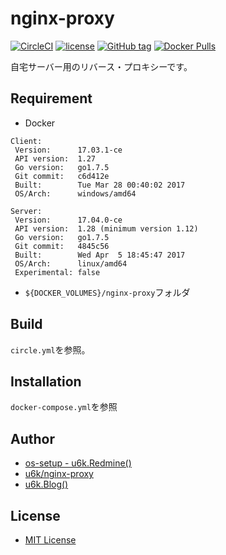 # nginx-proxy

[![CircleCI](https://img.shields.io/circleci/project/github/u6k/nginx-proxy.svg)](https://circleci.com/gh/u6k/nginx-proxy)
[![license](https://img.shields.io/github/license/u6k/nginx-proxy.svg)](https://github.com/u6k/nginx-proxy/blob/master/LICENSE)
[![GitHub tag](https://img.shields.io/github/tag/u6k/nginx-proxy.svg)](https://github.com/u6k/nginx-proxy/releases)
[![Docker Pulls](https://img.shields.io/docker/pulls/u6kapps/nginx-proxy.svg)](https://hub.docker.com/r/u6kapps/nginx-proxy/)

自宅サーバー用のリバース・プロキシーです。

## Requirement

* Docker

```
Client:
 Version:      17.03.1-ce
 API version:  1.27
 Go version:   go1.7.5
 Git commit:   c6d412e
 Built:        Tue Mar 28 00:40:02 2017
 OS/Arch:      windows/amd64

Server:
 Version:      17.04.0-ce
 API version:  1.28 (minimum version 1.12)
 Go version:   go1.7.5
 Git commit:   4845c56
 Built:        Wed Apr  5 18:45:47 2017
 OS/Arch:      linux/amd64
 Experimental: false
```

* `${DOCKER_VOLUMES}/nginx-proxy`フォルダ

## Build

`circle.yml`を参照。

## Installation

`docker-compose.yml`を参照

## Author

* [os-setup - u6k.Redmine()](https://redmine.u6k.me/projects/os-setup)
* [u6k/nginx-proxy](https://github.com/u6k/nginx-proxy)
* [u6k.Blog()](http://blog.u6k.me/)

## License

* [MIT License](https://github.com/u6k/nginx-proxy/blob/master/LICENSE)
